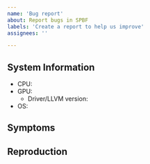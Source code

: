 ```yaml
---
name: 'Bug report'
about: Report bugs in SPBF
labels: 'Create a report to help us improve'
assignees: ''

---
```


## System Information
- CPU: <!-- e.g. Intel i7 7700 or AMD Ryzen 1700 -->
- GPU: <!-- e.g. RX 580 or GTX 970 -->
   - Driver/LLVM version: <!-- e.g. Mesa 18.2/7.0.0 or nvidia 396.54 -->
- OS:  <!-- e.g. Ubuntu 18.04 or Windows 10 -->

<!-- You might want to add the log file, you will find that inside the game
     folder under SPBF/Saved/Logs. Just drag and drop the file here: -->


## Symptoms <!-- What's the problem? -->


## Reproduction <!-- If possible try to explain how to reproduce the issue -->


<!-- If you have screenshots which show the bug,
     you can drag and drop them here -->
